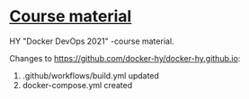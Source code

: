 # [Course material](https://docker-hy.github.io)

HY "Docker DevOps 2021" -course material. 

Changes to https://github.com/docker-hy/docker-hy.github.io: 

1) .github/workflows/build.yml updated 
2) docker-compose.yml created
